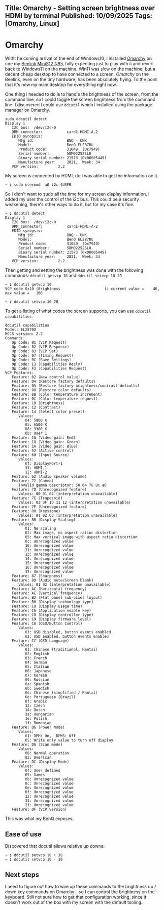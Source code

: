 Title: Omarchy - Setting screen brightness over HDMI by terminal
Published: 10/09/2025
Tags: [Omarchy, Linux] 
---

# Omarchy

Witht he coming arrival of the end of Windows10, I installed [Omarchy](https://omarchy.org/) on one my [Beelink MiniS12 N95](https://www.bee-link.com/products/beelink-mini-s12-n95), fully expecting just to play with it and revert back to Windows11 on the machine. Win11 was slow on the machine, but a decent cheap desktop to have connected to a screen. *Omarchy* on the Beelink, even on the tiny hardware, has been absolutely flying. To the point that it's now my main desktop for everything right now. 

One thing I needed to do is to handle the brightness of the screen, from the command line, so I could toggle the screen brightness from the command line. I discovered I could use `ddcutil` which I installed using the package manager on Omarchy.  

```
sudo ddcutil detect
Display 1
   I2C bus:  /dev/i2c-0
   DRM_connector:           card1-HDMI-A-2
   EDID synopsis:
      Mfg id:               BNQ - UNK
      Model:                BenQ EL2870U
      Product code:         31049  (0x7949)
      Serial number:        58M02252SL0
      Binary serial number: 21573 (0x00005445)
      Manufacture year:     2021,  Week: 34
   VCP version:         2.2
```

My screen is connected by HDMI, do I was able to get the information on it. 

```
~ ❯ sudo usermod -aG i2c $USER
```

So I didn't want to sudo all the time for my screen display information, I added my user the control of the i2c bus. This could be a security weakening, there's other ways to do it, but for my case it's fine.

```
~ ❯ ddcutil detect
Display 1
   I2C bus:  /dev/i2c-0
   DRM_connector:           card1-HDMI-A-2
   EDID synopsis:
      Mfg id:               BNQ - UNK
      Model:                BenQ EL2870U
      Product code:         31049  (0x7949)
      Serial number:        58M02252SL0
      Binary serial number: 21573 (0x00005445)
      Manufacture year:     2021,  Week: 34
   VCP version:         2.2
```

Then getting and setting the brightness was done with the following commands: `ddcutil getvcp 10` and `ddcutil setvcp 10 20`

```
~ ❯ ddcutil getvcp 10
VCP code 0x10 (Brightness                    ): current value =    40, max value =   100

~ ❯ ddcutil setvcp 10 20
```

To get a listing of what codes the screen supports, you can use `ddcutil capabilities`. 

```
ddcutil capabilities
Model: EL2870U
MCCS version: 2.2
Commands:
   Op Code: 01 (VCP Request)
   Op Code: 02 (VCP Response)
   Op Code: 03 (VCP Set)
   Op Code: 07 (Timing Request)
   Op Code: 0C (Save Settings)
   Op Code: E3 (Capabilities Reply)
   Op Code: F3 (Capabilities Request)
VCP Features:
   Feature: 02 (New control value)
   Feature: 04 (Restore factory defaults)
   Feature: 05 (Restore factory brightness/contrast defaults)
   Feature: 08 (Restore color defaults)
   Feature: 0B (Color temperature increment)
   Feature: 0C (Color temperature request)
   Feature: 10 (Brightness)
   Feature: 12 (Contrast)
   Feature: 14 (Select color preset)
      Values:
         04: 5000 K
         05: 6500 K
         08: 9300 K
         0b: User 1
   Feature: 16 (Video gain: Red)
   Feature: 18 (Video gain: Green)
   Feature: 1A (Video gain: Blue)
   Feature: 52 (Active control)
   Feature: 60 (Input Source)
      Values:
         0f: DisplayPort-1
         11: HDMI-1
         12: HDMI-2
   Feature: 62 (Audio speaker volume)
   Feature: 72 (Gamma)
      Invalid gamma descriptor: 50 64 78 8c a0
   Feature: 7D (Unrecognized feature)
      Values: 00 01 02 (interpretation unavailable)
   Feature: 7E (Trapezoid)
      Values: 03 0F 10 11 12 (interpretation unavailable)
   Feature: 7F (Unrecognized feature)
   Feature: 80 (Keystone)
      Values: 01 02 03 (interpretation unavailable)
   Feature: 86 (Display Scaling)
      Values:
         01: No scaling
         02: Max image, no aspect ration distortion
         05: Max vertical image with aspect ratio distortion
         0c: Unrecognized value
         10: Unrecognized value
         11: Unrecognized value
         13: Unrecognized value
         14: Unrecognized value
         15: Unrecognized value
         16: Unrecognized value
         17: Unrecognized value
   Feature: 87 (Sharpness)
   Feature: 8D (Audio mute/Screen blank)
      Values: 01 02 (interpretation unavailable)
   Feature: AC (Horizontal frequency)
   Feature: AE (Vertical frequency)
   Feature: B2 (Flat panel sub-pixel layout)
   Feature: B6 (Display technology type)
   Feature: C0 (Display usage time)
   Feature: C6 (Application enable key)
   Feature: C8 (Display controller type)
   Feature: C9 (Display firmware level)
   Feature: CA (OSD/Button Control)
      Values:
         01: OSD disabled, button events enabled
         02: OSD enabled, button events enabled
   Feature: CC (OSD Language)
      Values:
         01: Chinese (traditional, Hantai)
         02: English
         03: French
         04: German
         05: Italian
         06: Japanese
         07: Korean
         09: Russian
         0a: Spanish
         0b: Swedish
         0d: Chinese (simplified / Kantai)
         0e: Portuguese (Brazil)
         0f: Arabic
         12: Czech
         14: Dutch
         1a: Hungarian
         1e: Polish
         1f: Romanian
   Feature: D6 (Power mode)
      Values:
         01: DPM: On,  DPMS: Off
         05: Write only value to turn off display
   Feature: DA (Scan mode)
      Values:
         00: Normal operation
         02: Overscan
   Feature: DC (Display Mode)
      Values:
         04: User defined
         05: Games
         0b: Unrecognized value
         0c: Unrecognized value
         0e: Unrecognized value
         0f: Unrecognized value
         12: Unrecognized value
         13: Unrecognized value
         21: Unrecognized value
   Feature: DF (VCP Version)
```

This was what my BenQ exposes.

## Ease of use 

Discovered that ddcutil allows relative up downs:

```
~ ❯ ddcutil setvcp 10 + 10
~ ❯ ddcutil setvcp 10 - 10
```

## Next steps

I need to figure out how to wire up these commands to the brightness up / down key commands on Omarchy - so I can control the brightness on the keyboard. Still not sure how to get that configuration working, since it doesn't work out of the box with my screen with the default tooling. 
